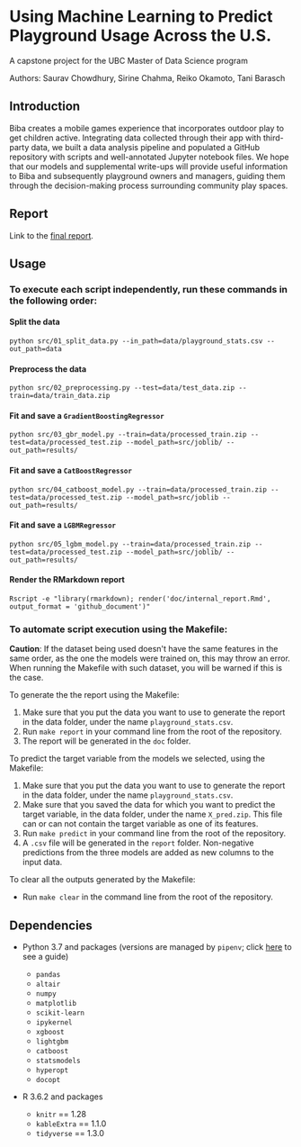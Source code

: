 # Using Machine Learning to Predict Playground Usage Across the U.S.

A capstone project for the UBC Master of Data Science program

Authors: Saurav Chowdhury, Sirine Chahma, Reiko Okamoto, Tani Barasch

## Introduction
Biba creates a mobile games experience that incorporates outdoor play to get children active. Integrating data collected through their app with third-party data, we built a data analysis pipeline and populated a GitHub repository with scripts and well-annotated Jupyter notebook files. We hope that our models and supplemental write-ups will provide useful information to Biba and subsequently playground owners and managers, guiding them through the decision-making process surrounding community play spaces.

## Report
Link to the [final report](https://github.com/Z2hMedia/capstone_machine_learning/blob/master/doc/internal_report.md).

## Usage

### To execute each script independently, run these commands in the following order:

#### Split the data
```python src/01_split_data.py --in_path=data/playground_stats.csv --out_path=data```

#### Preprocess the data
```python src/02_preprocessing.py --test=data/test_data.zip --train=data/train_data.zip```

#### Fit and save a `GradientBoostingRegressor`
```python src/03_gbr_model.py --train=data/processed_train.zip --test=data/processed_test.zip --model_path=src/joblib/ --out_path=results/```

#### Fit and save a `CatBoostRegressor`
```python src/04_catboost_model.py --train=data/processed_train.zip --test=data/processed_test.zip --model_path=src/joblib --out_path=results/```

#### Fit and save a `LGBMRegressor`
```python src/05_lgbm_model.py --train=data/processed_train.zip --test=data/processed_test.zip --model_path=src/joblib/ --out_path=results/```

#### Render the RMarkdown report
```Rscript -e "library(rmarkdown); render('doc/internal_report.Rmd', output_format = 'github_document')"```

### To automate script execution using the Makefile:

**Caution**: If the dataset being used doesn't have the same features in the same order, as the one the models were trained on, this may throw an error. When running the Makefile with such dataset, you will be warned if this is the case. 

To generate the the report using the Makefile: 
1. Make sure that you put the data you want to use to generate the report in the data folder, under the name `playground_stats.csv`. 
2. Run `make report` in your command line from the root of the repository.
3. The report will be generated in the `doc` folder.

To predict the target variable from the models we selected, using the Makefile:
1. Make sure that you put the data you want to use to generate the report in the data folder, under the name `playground_stats.csv`.
2. Make sure that you saved the data for which you want to predict the target variable, in the data folder, under the name `X_pred.zip`. This file can or can not contain the target variable as one of its features.
3. Run `make predict` in your command line from the root of the repository.
4. A `.csv` file will be generated in the `report` folder. Non-negative predictions from the three models are added as new columns to the input data.

To clear all the outputs generated by the Makefile:
- Run `make clear` in the command line from the root of the repository.

## Dependencies
- Python 3.7 and packages (versions are managed by `pipenv`; click [here](https://docs.google.com/document/d/1s7LvSFgmgiFV2snWN_mQWf2isiiWykX_8K8iGaxqwKQ/edit) to see a guide)
    - `pandas`
    - `altair`
    - `numpy`
    - `matplotlib`
    - `scikit-learn`
    - `ipykernel`
    - `xgboost`
    - `lightgbm`
    - `catboost`
    - `statsmodels`
    - `hyperopt`
    - `docopt`

- R 3.6.2 and packages
    - `knitr` == 1.28
    - `kableExtra` == 1.1.0
    - `tidyverse` == 1.3.0
